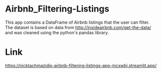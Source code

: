 # Airbnb_Filtering-Listings
This app contains a DataFrame of Airbnb listings that the user can filter.
<br>
The dataset is based on data from http://insideairbnb.com/get-the-data/
and was cleaned using the python's pandas library.
# Link
https://nicktachmazidis-airbnb-filtering-listings-app-mcxwbj.streamlit.app/
